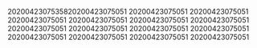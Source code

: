 2020042307535820200423075051
20200423075051
20200423075051
20200423075051
20200423075051
20200423075051
20200423075051
20200423075051
20200423075051
20200423075051
20200423075051
20200423075051
20200423075051
20200423075051
20200423075051

